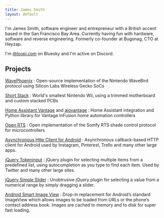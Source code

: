 ```yaml
---
title: James Smith
layout: default
---
```


I'm James Smith, software engineer and entrepreneur with a British accent based in the San Francisco Bay Area. Currently having
fun with hardware, software and reverse engineering. Formerly co-founder at Bugsnag, CTO at Heyzap.

I'm [@loopj.com](https://bsky.app/profile/loopj.com) on Bluesky and I'm active on Discord.

## Projects

[WavePhoenix](https://github.com/loopj/wavephoenix)
: Open-source implementation of the Nintendo WaveBird protocol using Silicon Labs Wireless Gecko SoCs

[Short Stack](https://github.com/loopj/short-stack)
: World's smallest Nintendo Wii, using a trimmed motherboard and custom stacked PCBs

[Home Assistant Vantage](https://github.com/loopj/home-assistant-vantage) and [aiovantage](https://github.com/loopj/aiovantage)
: Home Assistant integration and Python library for Vantage InFusion home automation controllers

[Open RTS](https://github.com/loopj/open-rts)
: Open implementation of the Somfy RTS shade control protocol for microcontrollers

[Asynchronous Http Client for Android](https://github.com/android-async-http/android-async-http)
: Asynchronous callback-based HTTP client for Android used by Instagram, Pinterest, Trello and many other large
  apps.

[jQuery Tokeninput](https://github.com/loopj/jquery-tokeninput)
: jQuery plugin for selecting multiple items from a predefined list, using autocompletion as you type to find each
  item. Used by Twitter and many other large sites.

[jQuery Simple Slider](https://github.com/loopj/jquery-simple-slider)
: Unobtrusive jQuery plugin for selecting a value from a numerical range by simply dragging a slider.

[Android Smart Image View](https://github.com/loopj/android-smart-image-view)
: Drop-in replacement for Android’s standard ImageView which allows images to be loaded from URLs or the phone’s
  contact address book. Images are cached to memory and to disk for super fast loading.
